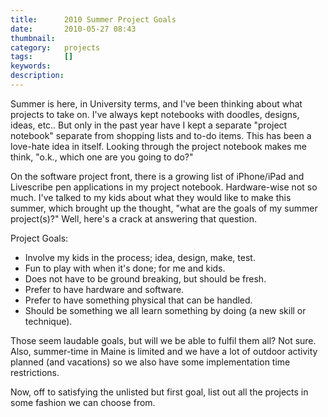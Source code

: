 ```yaml
---
title: 		2010 Summer Project Goals
date: 		2010-05-27 08:43
thumbnail:
category:	projects
tags: 		[]
keywords:
description:
---
```

Summer is here, in University terms, and I've been thinking about what projects to take on. I've always kept notebooks with doodles, designs, ideas, etc.. But only in the past year have I kept a separate "project notebook" separate from shopping lists and to-do items. This has been a love-hate idea in itself. Looking through the project notebook makes me think, "o.k., which one are you going to do?"

On the software project front, there is a growing list of iPhone/iPad and Livescribe pen applications in my project notebook. Hardware-wise not so much. I've talked to my kids about what they would like to make this summer, which brought up the thought, "what are the goals of my summer project(s)?" Well, here's a crack at answering that question.

Project Goals:

* Involve my kids in the process; idea, design, make, test.
* Fun to play with when it's done; for me and kids.
* Does not have to be ground breaking, but should be fresh.
* Prefer to have hardware and software.
* Prefer to have something physical that can be handled.
* Should be something we all learn something by doing (a new skill or technique).

Those seem laudable goals, but will we be able to fulfil them all? Not sure.
Also, summer-time in Maine is limited and we have a lot of outdoor activity planned (and vacations) so we also have some implementation time restrictions.

Now, off to satisfying the unlisted but first goal, list out all the projects in some fashion we can choose from.
